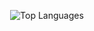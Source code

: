 <p align="center">
  <img src="https://github-readme-stats.vercel.app/api/top-langs/?username=Enzo-CIEL&theme=synthwave" alt="Top Languages">
</p>
